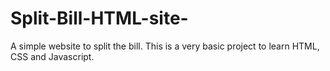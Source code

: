 # Split-Bill-HTML-site-
A simple website to split the bill. This is a very basic project to learn HTML, CSS and Javascript.
